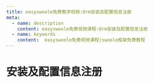 ```yaml
---
title: easyswoole免费教学视频:Orm安装及配置信息注册
meta:
  - name: description
    content: easyswoole免费视频课程:Orm安装及配置信息注册
  - name: keywords
    content:  easyswoole免费视频课程|swoole框架免费教程
---
```

# 安装及配置信息注册
<script type="text/javascript" src="/Js/Ckplayer/ckplayer.js"></script>
<div class="video" style="width: 50rem;height: 30rem;"></div>
<script type="text/javascript">
    var videoObject = {
    		container: '.video',
    		variable: 'player',
    		video:'http://easyswoole.oss-cn-shenzhen.aliyuncs.com/es-orm/1.+%E5%AE%89%E8%A3%85%E9%85%8D%E7%BD%AE%E4%BF%A1%E6%81%AF%E6%B3%A8%E5%86%8C.mp4'
    	};
    var player=new ckplayer(videoObject);
</script>

